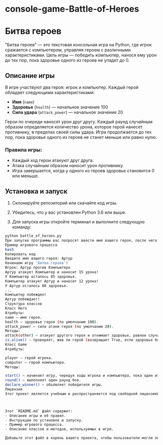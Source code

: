 # console-game-Battle-of-Heroes

# Битва героев

"Битва героев" — это текстовая консольная игра на Python, где игрок сражается с компьютером, управляя героем с различными характеристиками. Цель игры — победить компьютер, нанося ему урон до тех пор, пока здоровье одного из героев не упадет до 0.

## Описание игры

В игре участвуют два героя: игрок и компьютер. Каждый герой обладает следующими характеристиками:
- **Имя** (`name`)
- **Здоровье** (`health`) — начальное значение 100
- **Сила удара** (`attack_power`) — начальное значение 20

Герои по очереди наносят урон друг другу. Каждый раунд случайным образом определяется количество урона, которое герой нанесет противнику, в пределах своей силы удара. Игра продолжается до тех пор, пока здоровье одного из героев не станет меньше или равно нулю.

### Правила игры:
- Каждый ход герои атакуют друг друга.
- Атака случайным образом наносит урон противнику.
- Игра завершается, когда у одного из героев здоровье становится 0 или меньше.

## Установка и запуск

1. Склонируйте репозиторий или скачайте код игры.

2. Убедитесь, что у вас установлен Python 3.6 или выше.

3. Для запуска игры откройте терминал и выполните следующую команду:

```bash
python battle_of_heroes.py
При запуске программы вас попросят ввести имя вашего героя, после чего начнется игра.
Пример игрового процесса
bash
Копировать код
Введите имя вашего героя: Артур
Начинаем игру 'Битва героев'!
Игрок: Артур против Компьютера
Артур атакует Компьютер и наносит 15 урона!
У Компьютер осталось 85 здоровья.
Компьютер атакует Артур и наносит 12 урона!
У Артур осталось 88 здоровья.
...
Компьютер побежден!
Артур побеждает!
Структура классов
Класс Hero
Атрибуты:
name — имя героя.
health — здоровье героя (по умолчанию 100).
attack_power — сила атаки героя (по умолчанию 20).
Методы:
attack(other) — атакует другого героя и отнимает здоровье, равное случайной величине в пределах силы атаки.
is_alive() — проверяет, жив ли герой (возвращает True, если здоровье больше 0).
Класс Game
Атрибуты:

player — герой игрока.
computer — герой компьютера.
Методы:

start() — начинает игру, чередуя ходы игрока и компьютера, пока один из героев не будет побежден.
round() — выполняет один раунд боя.
declare_winner() — объявляет победителя игры.
Лицензия
Этот проект является учебным и распространяется под свободной лицензией.



Этот `README.md` файл содержит:
- Описание игры и её правил.
- Инструкции по установке и запуску.
- Пример игрового процесса.
- Описание классов и методов, используемых в игре.

Добавьте этот файл в корень вашего проекта, чтобы пользователи могли легко понять, как играть в вашу игру.





